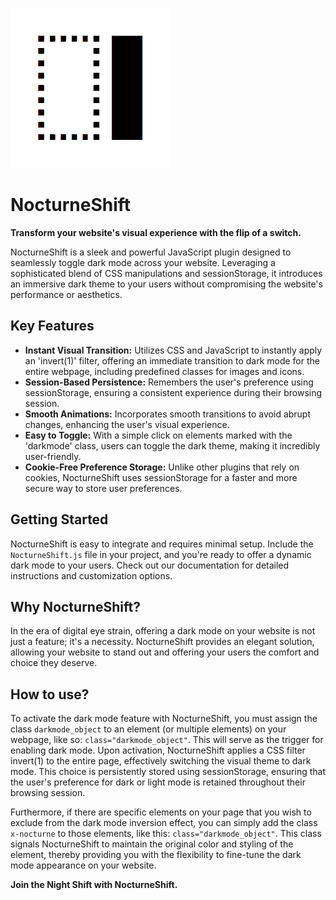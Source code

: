 ![x](NocturneShift.png)

# NocturneShift

**Transform your website's visual experience with the flip of a switch.**

NocturneShift is a sleek and powerful JavaScript plugin designed to seamlessly toggle dark mode across your website. Leveraging a sophisticated blend of CSS manipulations and sessionStorage, it introduces an immersive dark theme to your users without compromising the website's performance or aesthetics.

## Key Features

- **Instant Visual Transition:** Utilizes CSS and JavaScript to instantly apply an 'invert(1)' filter, offering an immediate transition to dark mode for the entire webpage, including predefined classes for images and icons.
- **Session-Based Persistence:** Remembers the user's preference using sessionStorage, ensuring a consistent experience during their browsing session.
- **Smooth Animations:** Incorporates smooth transitions to avoid abrupt changes, enhancing the user's visual experience.
- **Easy to Toggle:** With a simple click on elements marked with the 'darkmode' class, users can toggle the dark theme, making it incredibly user-friendly.
- **Cookie-Free Preference Storage:** Unlike other plugins that rely on cookies, NocturneShift uses sessionStorage for a faster and more secure way to store user preferences.

## Getting Started

NocturneShift is easy to integrate and requires minimal setup. Include the `NocturneShift.js` file in your project, and you're ready to offer a dynamic dark mode to your users. Check out our documentation for detailed instructions and customization options.

## Why NocturneShift?

In the era of digital eye strain, offering a dark mode on your website is not just a feature; it's a necessity. NocturneShift provides an elegant solution, allowing your website to stand out and offering your users the comfort and choice they deserve.

## How to use?

To activate the dark mode feature with NocturneShift, you must assign the class `darkmode_object` to an element (or multiple elements) on your webpage, like so: `class="darkmode_object"`. This will serve as the trigger for enabling dark mode. Upon activation, NocturneShift applies a CSS filter invert(1) to the entire page, effectively switching the visual theme to dark mode. This choice is persistently stored using sessionStorage, ensuring that the user's preference for dark or light mode is retained throughout their browsing session.

Furthermore, if there are specific elements on your page that you wish to exclude from the dark mode inversion effect, you can simply add the class `x-nocturne` to those elements, like this: `class="darkmode_object"`. This class signals NocturneShift to maintain the original color and styling of the element, thereby providing you with the flexibility to fine-tune the dark mode appearance on your website.

**Join the Night Shift with NocturneShift.**
